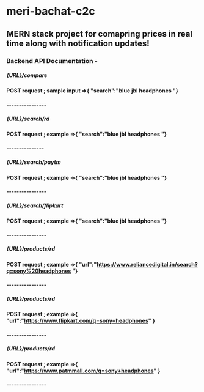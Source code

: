 # meri-bachat-c2c
## MERN stack project for comapring prices in real time along with notification updates!

### Backend API Documentation -
##### {URL}/compare
####  POST request ; sample input =>{ "search":"blue jbl headphones "}
#### ----------------

##### {URL}/search/rd
####  POST request ; example =>{ "search":"blue jbl headphones "}
#### ---------------

##### {URL}/search/paytm
####  POST request ; example =>{ "search":"blue jbl headphones "}
#### ----------------


##### {URL}/search/flipkart
####  POST request ; example =>{ "search":"blue jbl headphones "}
#### ----------------


##### {URL}/products/rd
####  POST request ; example =>{ "url":"https://www.reliancedigital.in/search?q=sony%20headphones "}
#### ----------------


##### {URL}/products/rd
####  POST request ; example =>{ "url":"https://www.flipkart.com/q=sony+headphones" }
#### ----------------


##### {URL}/products/rd
####  POST request ; example =>{ "url":"https://www.patmmall.com/q=sony+headphones" }
#### ----------------

